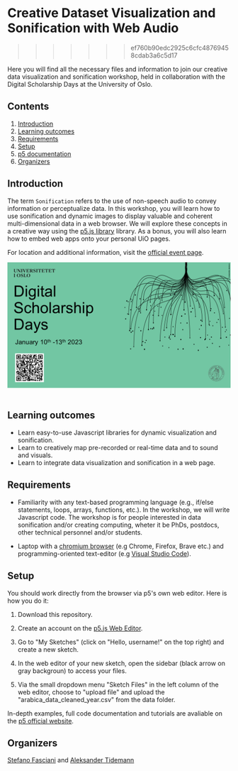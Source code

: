 # Creative Dataset Visualization and Sonification with Web Audio

> > > > > > > ef760b90edc2925c6cfc48769458cdab3a6c5d17

Here you will find all the necessary files and information to join our creative data visualization and sonification workshop, held in collaboration with the Digital Scholarship Days at the University of Oslo.

## Contents

1. [Introduction](#intro)
2. [Learning outcomes](#learning-outcomes)
3. [Requirements](#requirements)
4. [Setup](#setup)
5. [p5 documentation](#p5-documentation)
6. [Organizers](#organizers)

## Introduction

The term `Sonification` refers to the use of non-speech audio to convey information or perceptualize data. In this workshop, you will learn how to use sonification and dynamic images to display valuable and coherent multi-dimensional data in a web browser. We will explore these concepts in a creative way using the [p5.js library](https://p5js.org/) library. As a bonus, you will also learn how to embed web apps onto your personal UiO pages.

For location and additional information, visit the [official event page](https://www.ub.uio.no/english/courses-events/events/all-libraries/2023/digital-scholarship-days/data-visualization.html).

<div align="left">
 <img src="/img/dsc-days.png" width=600>
</div>
</br>

## Learning outcomes

- Learn easy-to-use Javascript libraries for dynamic visualization and sonification.
- Learn to creatively map pre-recorded or real-time data and to sound and visuals.
- Learn to integrate data visualization and sonification in a web page.

## Requirements

- Familiarity with any text-based programming language (e.g., if/else statements, loops, arrays, functions, etc.). In the workshop, we will write Javascript code. The workshop is for people interested in data sonification and/or creating computing, wheter it be PhDs, postdocs, other technical personnel and/or students.

- Laptop with a [chromium browser](<https://en.wikipedia.org/wiki/Chromium_(web_browser)>) (e.g Chrome, Firefox, Brave etc.) and programming-oriented text-editor (e.g [Visual Studio Code](https://code.visualstudio.com/download)).

## Setup

You should work directly from the browser via p5's own web editor. Here is how you do it:

1. Download this repository.

2. Create an account on the [p5.js Web Editor](https://editor.p5js.org/).

3. Go to "My Sketches" (click on "Hello, username!" on the top right) and create a new sketch.

4. In the web editor of your new sketch, open the sidebar (black arrow on gray backgroun) to access your files.

5. Via the small dropdown menu "Sketch Files" in the left column of the web editor, choose to "upload file" and upload the "arabica_data_cleaned_year.csv" from the data folder.

<!-- <div align="left">
 <img src="/fig/local-3-vsc.png" width=600>
</div>
</br> -->

In-depth examples, full code documentation and tutorials are avaliable on the [p5 official website](https://p5js.org/).

## Organizers

[Stefano Fasciani](https://github.com/stefanofasciani) and [Aleksander Tidemann](https://github.com/aleksati)
